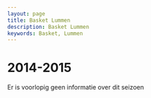 ```yaml
---
layout: page
title: Basket Lummen
description: Basket Lummen
keywords: Basket, Lummen
---
```


# 2014-2015

Er is voorlopig geen informatie over dit seizoen